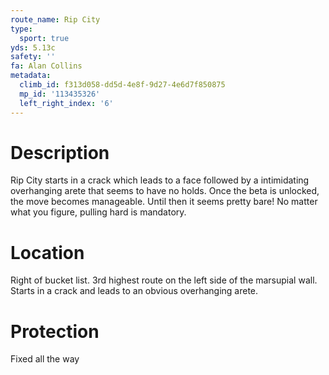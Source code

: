```yaml
---
route_name: Rip City
type:
  sport: true
yds: 5.13c
safety: ''
fa: Alan Collins
metadata:
  climb_id: f313d058-dd5d-4e8f-9d27-4e6d7f850875
  mp_id: '113435326'
  left_right_index: '6'
---
```

# Description
Rip City starts in a crack which leads to a face followed by a intimidating overhanging arete that seems to have no holds. Once the beta is unlocked, the move becomes manageable. Until then it seems pretty bare! No matter what you figure, pulling hard is mandatory.

# Location
Right of bucket list. 3rd highest route on the left side of the marsupial wall. Starts in a crack and leads to an obvious overhanging arete.

# Protection
Fixed all the way

